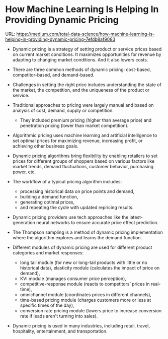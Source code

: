 # How Machine Learning Is Helping In Providing Dynamic Pricing

URL: https://medium.com/total-data-science/how-machine-learning-is-helping-in-providing-dynamic-pricing-7efdb8af9083

- Dynamic pricing is a strategy of setting product or service prices based on current market conditions. It maximizes opportunities for revenue by adapting to changing market conditions. And it also lowers costs.

- There are three common methods of dynamic pricing: cost-based, competitor-based, and demand-based.

- Challenges in setting the right price includes understanding the state of the market, the competition, and the uniqueness of the product or service.

- Traditional approaches to pricing were largely manual and based on analysis of cost, demand, supply or competition.
  - They included premium pricing (higher than average price) and penetration pricing (lower than market competition).

- Algorithmic pricing uses machine learning and artificial intelligence to set optimal prices for maximizing revenue, increasing profit, or achieving other business goals.

- Dynamic pricing algorithms bring flexibility by enabling retailers to set prices for different groups of shoppers based on various factors like market trends, demand fluctuations, customer behavior, purchasing power, etc.

- The workflow of a typical pricing algorithm includes:
  - processing historical data on price points and demand,
  - building a demand function,
  - generating optimal prices,
  - and repeating the cycle with updated repricing results.

- Dynamic pricing providers use tech approaches like the latest-generation neural networks to ensure accurate price effect prediction.

- The Thompson sampling is a method of dynamic pricing implementation where the algorithm explores and learns the demand function.

- Different modules of dynamic pricing are used for different product categories and market responses:
  - long tail module (for new or long-tail products with little or no historical data), elasticity module (calculates the impact of price on demand),
  - KVI module (manages consumer price perception),
  - competitive-response module (reacts to competitors’ prices in real-time),
  - omnichannel module (coordinates prices in different channels),
  - time-based pricing module (charges customers more or less at specific times of the day),
  - conversion rate pricing module (lowers price to increase conversion rate if leads aren't turning into sales).

- Dynamic pricing is used in many industries, including retail, travel, hospitality, entertainment, and transportation.


